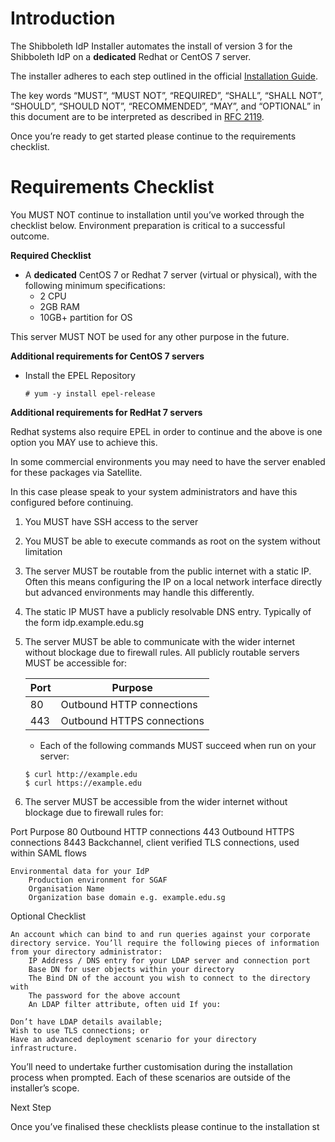 <!-- TITLE: Identity Provider Installation: Shibboleth v3 -->
<!-- SUBTITLE: A quick summary of Identity Provider Installation Shibboleth -->

# Introduction
The Shibboleth IdP Installer automates the install of version 3 for the Shibboleth IdP on a **dedicated** Redhat or CentOS 7 server.

The installer adheres to each step outlined in the official [Installation Guide](https://wiki.shibboleth.net/confluence/display/IDP30/Installation).

The key words “MUST”, “MUST NOT”, “REQUIRED”, “SHALL”, “SHALL NOT”, “SHOULD”, “SHOULD NOT”, “RECOMMENDED”, “MAY”, and “OPTIONAL” in this document are to be interpreted as described in [RFC 2119](https://www.ietf.org/rfc/rfc2119.txt).

Once you’re ready to get started please continue to the requirements checklist.

# Requirements Checklist
You MUST NOT continue to installation until you’ve worked through the checklist below. Environment preparation is critical to a successful outcome.

**Required Checklist**

* A **dedicated** CentOS 7 or Redhat 7 server (virtual or physical), with the following minimum specifications:
	* 2 CPU
	* 2GB RAM
	* 10GB+ partition for OS

This server MUST NOT be used for any other purpose in the future.

**Additional requirements for CentOS 7 servers**

* Install the EPEL Repository

	```
	# yum -y install epel-release
	```
	
**Additional requirements for RedHat 7 servers**

Redhat systems also require EPEL in order to continue and the above is one option you MAY use to achieve this.

In some commercial environments you may need to have the server enabled for these packages via Satellite.

In this case please speak to your system administrators and have this configured before continuing.

1. You MUST have SSH access to the server
1. You MUST be able to execute commands as root on the system without limitation
1. The server MUST be routable from the public internet with a static IP. Often this means configuring the IP on a local network interface directly but advanced environments may handle this differently.
1. The static IP MUST have a publicly resolvable DNS entry. Typically of the form idp.example.edu.sg
1. The server MUST be able to communicate with the wider internet without blockage due to firewall rules. All publicly routable servers MUST be accessible for:

	| Port  |                 Purpose                    |
	| ----- | --------------------------------- |
	|   80  | Outbound HTTP connections   |
	|  443 | Outbound HTTPS connections |

	* Each of the following commands MUST succeed when run on your server:
		
	```
	$ curl http://example.edu
	$ curl https://example.edu
	```
		
1. The server MUST be accessible from the wider internet without blockage due to firewall rules for:

Port	Purpose
80	Outbound HTTP connections
443	Outbound HTTPS connections
8443	Backchannel, client verified TLS connections, used within SAML flows

    Environmental data for your IdP
        Production environment for SGAF
        Organisation Name
        Organization base domain e.g. example.edu.sg

Optional Checklist

    An account which can bind to and run queries against your corporate directory service. You’ll require the following pieces of information from your directory administrator:
        IP Address / DNS entry for your LDAP server and connection port
        Base DN for user objects within your directory
        The Bind DN of the account you wish to connect to the directory with
        The password for the above account
        An LDAP filter attribute, often uid If you:

    Don’t have LDAP details available;
    Wish to use TLS connections; or
    Have an advanced deployment scenario for your directory infrastructure.

You’ll need to undertake further customisation during the installation process when prompted. Each of these scenarios are outside of the installer’s scope.

Next Step

Once you’ve finalised these checklists please continue to the installation st